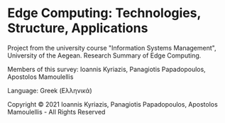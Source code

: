 # Edge Computing: Technologies, Structure, Applications
Project from the university course "Information Systems Management", University of the Aegean. Research Summary of Edge Computing.

Members of this survey: Ioannis Kyriazis, Panagiotis Papadopoulos, Apostolos Mamoulellis

Language: Greek (Ελληνικά)

Copyright © 2021 Ioannis Kyriazis, Panagiotis Papadopoulos, Apostolos Mamoulellis - All Rights Reserved
